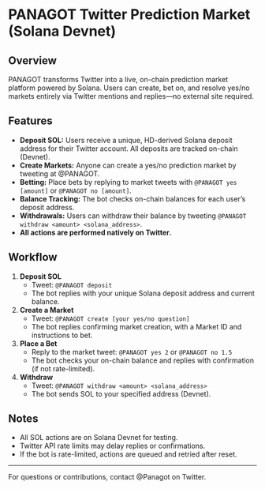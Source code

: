 # PANAGOT Twitter Prediction Market (Solana Devnet)

## Overview
PANAGOT transforms Twitter into a live, on-chain prediction market platform powered by Solana. Users can create, bet on, and resolve yes/no markets entirely via Twitter mentions and replies—no external site required.

## Features
- **Deposit SOL:** Users receive a unique, HD-derived Solana deposit address for their Twitter account. All deposits are tracked on-chain (Devnet).
- **Create Markets:** Anyone can create a yes/no prediction market by tweeting at @PANAGOT.
- **Betting:** Place bets by replying to market tweets with `@PANAGOT yes [amount]` or `@PANAGOT no [amount]`.
- **Balance Tracking:** The bot checks on-chain balances for each user’s deposit address.
- **Withdrawals:** Users can withdraw their balance by tweeting `@PANAGOT withdraw <amount> <solana_address>`.
- **All actions are performed natively on Twitter.**

## Workflow
1. **Deposit SOL**
   - Tweet: `@PANAGOT deposit`
   - The bot replies with your unique Solana deposit address and current balance.
2. **Create a Market**
   - Tweet: `@PANAGOT create [your yes/no question]`
   - The bot replies confirming market creation, with a Market ID and instructions to bet.
3. **Place a Bet**
   - Reply to the market tweet: `@PANAGOT yes 2` or `@PANAGOT no 1.5`
   - The bot checks your on-chain balance and replies with confirmation (if not rate-limited).
4. **Withdraw**
   - Tweet: `@PANAGOT withdraw <amount> <solana_address>`
   - The bot sends SOL to your specified address (Devnet).

## Notes
- All SOL actions are on Solana Devnet for testing.
- Twitter API rate limits may delay replies or confirmations.
- If the bot is rate-limited, actions are queued and retried after reset.

---


For questions or contributions, contact @Panagot on Twitter. 
